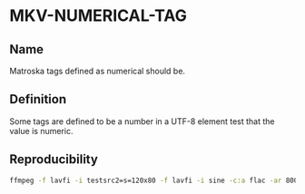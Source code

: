 # MKV-NUMERICAL-TAG

## Name

Matroska tags defined as numerical should be.

## Definition

Some tags are defined to be a number in a UTF-8 element test that the value is numeric.

## Reproducibility

```sh
ffmpeg -f lavfi -i testsrc2=s=120x80 -f lavfi -i sine -c:a flac -ar 8000 -vframes 2 -c:v ffv1 -level 3 -c:a flac -g 1 -metadata TOTAL_PARTS="Many parts" -y  MKV-NUMERICAL-TAG.mkv
```
